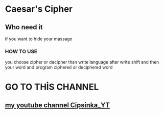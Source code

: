 # Caesar's Cipher
## Who need it
if you want to hide your massage
### HOW TO USE
you choose cipher or decipher than write language
after write shift and then your word
and program ciphered or deciphered word
# GO TO THİS CHANNEL
## [my youtube channel Cipsinka_YT](https://www.youtube.com/channel/UC8WEUnlETWORTIWI4jb339A)